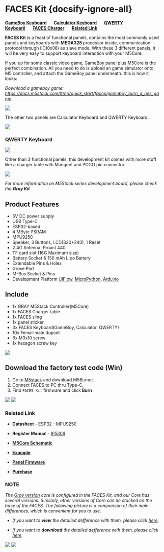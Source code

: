 # FACES Kit {docsify-ignore-all}

**[GameBoy Keyboard](#gameBoy-keyboard)**&nbsp;&nbsp;&nbsp;&nbsp;&nbsp;&nbsp;**[Calculator Keyboard](#calculator-keyboard)**&nbsp;&nbsp;&nbsp;&nbsp;&nbsp;&nbsp;**[QWERTY Keyboard](#qeerty-keyboard)**&nbsp;&nbsp;&nbsp;&nbsp;&nbsp;&nbsp;**[FACES Charger](#faces-charger)**&nbsp;&nbsp;&nbsp;&nbsp;&nbsp;&nbsp;**[Related Link](#Related-Link)**

**FACES Kit** is a feast of functional panels, contains the most commonly used panels and keyboards with **MEGA328** processor inside, communication protocol through IIC(0x08) as slave mode. With these 3 different panels, it will be very easy to support keyboard interaction with your M5Core.

If you up for some classic video game, GameBoy panel plus M5Core is the perfect combination. All you need to do is upload an game simulator onto M5 controller, and attach the GameBoy panel underneath. this is how it looks:

*Download a gameboy game: https://docs.m5stack.com/#/en/quick_start/faces/gameboy_burn_a_nes_game*

<img src="assets/img/product_pics/core/faces_kit/gameboy_01.png">

The other two panels are Calculator Keyboard and QWERTY Keyboard.

<img src="assets/img/product_pics/core/faces_kit/calculator.png">

### QWERTY Keyboard

<img src="assets/img/product_pics/core/faces_kit/qwerty.png">

Other than 3 functional panels, this development kit comes with more stuff like a charger table with Mangent and POGO pin connector.

<img src="assets/img/product_pics/core/faces_kit/charger.png">

*For more information on M5Stack series development board, please check the **Gray Kit***

## Product Features

- 5V DC power supply
- USB Type-C
- ESP32-based
- 4 MByte PSRAM
- MPU9250
- Speaker, 3 Buttons, LCD(320*240), 1 Reset
- 2.4G Antenna: Proant 440
- TF card slot (16G Maximum size)
- Battery Socket & 150 mAh Lipo Battery
- Extendable Pins & Holes
- Grove Port
- M-Bus Socket & Pins
- Development Platform [UIFlow](http://flow.m5stack.com), [MicroPython](http://micropython.org/), [Arduino](http://www.arduino.cc)

## Include

- 1x GRAY M5Stack Controller(M5Core)
- 1x FACES Charger table
- 1x FACES sling
- 1x panel sticker
- 3x FACES Keyboard(GameBoy, Calculator, QWERTY)
- 10x Femal-male dupont
- 6x M3x10 screw
- 1x hexagon screw key

<img src="assets/img/product_pics/core/faces_kit/faces_kit.png">

## Download the factory test code (Win)

1. Go to [M5stack](https://m5stack.com/download) and download  M5Burner.
2. Connect FACES to PC thru Type-C.
3. Find `FACES Kit` firmware and click **Burn**

<img src="assets/img/product_pics/core/faces_kit/download_faces_firmware_01.png">

<img src="assets/img/product_pics/core/faces_kit/download_faces_firmware_02.png">


### Related Link

-  **Datasheet** - [ESP32](https://www.espressif.com/sites/default/files/documentation/esp32_datasheet_cn.pdf) - [MPU9250](https://www.invensense.com/download-pdf/mpu-9250-datasheet/)

- **Register Manual** - [IP5306](https://github.com/m5stack/M5-Schematic/blob/master/Core/IIC_IP5306_REG_V1.4.pdf)

- **[M5Core Schematic](https://github.com/m5stack/M5-Schematic/blob/master/Core/Basic/M5-Core-Schematic(20171206).pdf)**

- **[Example](https://github.com/m5stack/M5Stack/tree/master/examples/Modules/FACES)**

- **[Panel Firmware](https://github.com/m5stack/FACES-Firmware)**

- **[Purchase](https://www.aliexpress.com/item/M5Stack-NEW-Offer-ESP32-Open-Source-Faces-Pocket-Computer-with-Keyboard-Gameboy-Calculator-for-Micropython-Arduino/32843973578.html?gps-id=pcStoreJustForYou&scm=1007.23125.122752.0&scm_id=1007.23125.122752.0&scm-url=1007.23125.122752.0&pvid=76f21b54-ba10-40cd-86f9-4bf4f522a9a9&spm=a2g1y.12024536.smartJustForYou_39076158.14)**

### NOTE

*The [Gray version](zh_CN/core/gray) core is configured in the FACES Kit, and our Core has several versions. Similarly, other versions of Core can be stacked on the base of the FACES. The following picture is a comparison of their main differences, which is convenient for you to use.*

- *If you want to **view** the detailed defference with them, please click [here](https://github.com/m5stack/M5-Schematic/blob/master/Core/hardware_difference_between_cores.md).*

- *If you want to **download** the detailed defference with them, please click [here](https://github.com/m5stack/M5-Schematic/blob/master/Core/M5%20Core%20Detailed%20Comparison.xlsx).*

<!-- <img src="assets/img/product_pics/core/core_comparison_04.png"> -->

<img src="https://m5stack.oss-cn-shenzhen.aliyuncs.com/image/m5-docs_table/core_comparison/core_main_comparison_04_en.png">

<img src="https://m5stack.oss-cn-shenzhen.aliyuncs.com/image/m5-docs_table/core_comparison/core_main_comparison_05_en.png">
